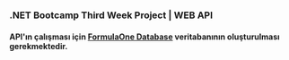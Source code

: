 ### .NET Bootcamp Third Week Project | WEB API 

#### API'ın çalışması için [FormulaOne Database](https://github.com/156-Innova-Net-Bootcamp-Patika-dev/22-RefikSen-main/tree/main/dotNet%20Bootcamp/SecondWeekProject) veritabanının oluşturulması gerekmektedir.
